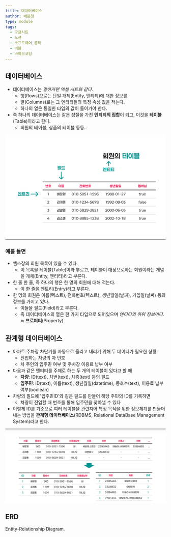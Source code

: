 ```yaml
---
title: 데이터베이스
author: 배문형
type: module
tags:
  - 구글시트
  - 노션
  - 소프트웨어_공학
  - 버블
  - 바이브코딩
---
```

## 데이터베이스

- 데이터베이스는 *말하자면 엑셀 시트와 같다.*
	- 행(Rows)으로는 단일 개체(Entity, 엔티티)에 대한 정보를
	- 열(Columns)로는 그 엔티티들의 특정 속성 값을 적는다.
	- 하나의 열은 동일한 타입의 값이 들어가야 한다.
- 즉 하나의 데이터베이스는 같은 성질을 가진 **엔티티의 집합**이 되고, 이것을 **테이블**(Table)이라고 한다. 
	- 회원의 테이블, 상품의 테이블 등등..

![](../attachments/database-members_table.png)

---

### 예를 들면

- 헬스장의 회원 목록이 있을 수 있다.
	- 이 목록을 테이블(Table)이라 부르고, 테이블이 대상으로하는 회원이라는 개념을 개체(Entity, 엔티티)라고 부른다.
- 한 줄 한 줄, 즉 하나의 행은 한 명의 회원에 대해 적는다.
	- 이 한 줄을 엔트리(Entry)라고 부른다.
- 한 명의 회원은 이름(텍스트), 전화번호(텍스트), 생년월일(날짜), 가입일(날짜) 등의 정보를 가지고 있다. 
	- 이들을 필드(Field)라고 부른다. 
	- 즉 데이터베이스의 열은 한 가지 타입으로 되어있으며 *엔티티의 하위 정보이다.* ≒ **프로퍼티**(Property)

## 관계형 데이터베이스

- 아파트 주차장 차단기를 자동으로 올리고 내리기 위해 두 데이터가 필요한 상황
	- 진입하는 차량의 차 번호
	- 차 주인의 입주민 여부 및 주차장 이용료 납부 여부
- 다음과 같은 엔티티를 주제로 하는 두 개의 테이블이 있다고 할 때
	- **차량**: ID(text), 차번(text), 차종(text) 등의 필드
	- **입주민**: ID(text), 이름(text), 생년월일(datetime), 동호수(text), 이용료 납부 여부(boolean)
- 차량의 필드에 '입주민ID'와 같은 필드를 만들어 해당 주민의 ID를 기록하면
	- 차량이 진입할 때 번호를 통해 입주민을 찾아낼 수 있다
- 이렇게 ID를 기준으로 여러 테이블을 관련지어 특정 목적을 위한 정보체계를 만들어내는 방법을 **관계형 데이터베이스**(RDBMS, Relational DataBase Management System)라고 한다.

---

![](../attachments/database-relation.png)

## ERD

Entity-Relationship Diagram.